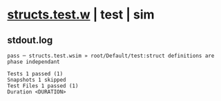 # [structs.test.w](../../../../../examples/tests/valid/structs.test.w) | test | sim

## stdout.log
```log
pass ─ structs.test.wsim » root/Default/test:struct definitions are phase independant

Tests 1 passed (1)
Snapshots 1 skipped
Test Files 1 passed (1)
Duration <DURATION>
```

